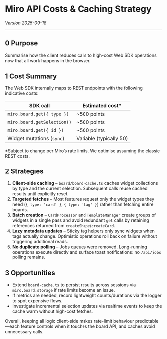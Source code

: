 # Miro API Costs & Caching Strategy

_Version 2025-09-18_

---

## 0 Purpose

Summarise how the client reduces calls to high-cost Web SDK operations now that all work happens in the browser.

## 1 Cost Summary

The Web SDK internally maps to REST endpoints with the following indicative costs:

| SDK call                    | Estimated cost\*        |
| --------------------------- | ----------------------- |
| `miro.board.get({ type })`  | ~500 points             |
| `miro.board.getSelection()` | ~500 points             |
| `miro.board.get({ id })`    | ~500 points             |
| Widget mutations (`sync`)   | Variable (typically 50) |

\*Subject to change per Miro’s rate limits. We optimise assuming the classic REST costs.

## 2 Strategies

1. **Client-side caching** – `board/board-cache.ts` caches widget collections by type and the current selection. Subsequent calls reuse cached results until explicitly reset.
2. **Targeted fetches** – Most features request only the widget types they need (`{ type: 'card' }`, `{ type: 'tag' }`) rather than fetching entire boards.
3. **Batch creation** – `CardProcessor` and `TemplateManager` create groups of widgets in a single pass and avoid redundant `get` calls by retaining references returned from `createShape`/`createCard`.
4. **Lazy metadata updates** – Sticky tag helpers only sync widgets when tags actually change. Optimistic operations roll back on failure without triggering additional reads.
5. **No duplicate polling** – Jobs queues were removed. Long-running operations execute directly and surface toast notifications; no `/api/jobs` polling remains.

## 3 Opportunities

- Extend `board-cache.ts` to persist results across sessions via `miro.board.storage` if rate limits become an issue.
- If metrics are needed, record lightweight counts/durations via the logger to spot expensive flows.
- Investigate incremental selection updates via realtime events to keep the cache warm without high-cost fetches.

Overall, keeping all logic client-side makes rate-limit behaviour predictable—each feature controls when it touches the board API, and caches avoid unnecessary calls.
